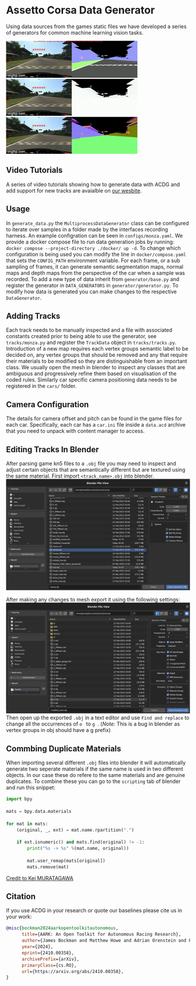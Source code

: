 # Assetto Corsa Data Generator
Using data sources from the games static files we have developed a series of generators for common machine learning vision tasks.

![semantics](imgs/semantic-maps.gif)
![depth](imgs/depth-maps.gif)
![normals](imgs/normal-maps.gif)

## Video Tutorials
A series of video tutorials showing how to generate data with ACDG and add support for new tracks are avaialble on [our wesbite](https://adelaideautonomous.racing/docs/acdg/getting-started/tutorials/).

## Usage
In `generate_data.py` the `MultiprocessDataGenerator` class can be configured to iterate over samples in a folder made by the interfaces recording harness.
An example configration can be seen in `configs/monza.yaml`.
We provide a docker compose file to run data generation jobs by running: `docker compose --project-directory ./docker/ up -d`.
To change which configuration is being used you can modify the line in `docker/compose.yaml` that sets the `CONFIG_PATH` environment variable.
For each frame, or a sub sampling of frames, it can generate semantic segmentation maps, normal maps and depth maps from the perspective of the car when a sample was recorded.
To add a new type of data inherit from `generator/base.py` and register the generator in `DATA_GENERATORS` in `generator/generator.py`.
To modify how data is generated you can make changes to the respective `DataGenerator`.

## Adding Tracks
Each track needs to be manually inspected and a file with associated constants created prior to being able to use the generator, see `tracks/monza.py` and register the `TrackData` object in `tracks/tracks.py`.
Introduction of a new map requires each vertex groups semantic label to be decided on, any vertex groups that should be removed and any that require their materials to be modified so they are distinguishable from an important class.
We usually open the mesh in blender to inspect any classes that are ambiguous and progressively refine them based on visualisation of the coded rules.
Similarly car specific camera positioning data needs to be registered in the `cars/` folder.

## Camera Configuration
The details for camera offset and pitch can be found in the game files for each car.
Specifically, each car has a `car.ini` file inside a `data.acd` archive that you need to unpack with content manager to access.

## Editing Tracks In Blender
After parsing game kn5 files to a `.obj` file you may need to inspect and adjust certain objects that are semantically different but are textured using the same material.
First import `<track_name>.obj` into blender.
![Blender Import Obj](imgs/blender-import-obj.png)

After making any changes to mesh export it using the following settings:
![Blender Export Obj](imgs/blender-export-obj.png)
Then open up the exported `.obj` in a text editor and use `Find and replace` to change all the occurrences of `o ` to `g `. 
(*Note:* This is a bug in blender as vertex groups in obj should have a g prefix)

## Commbing Duplicate Materials
When importing several different `.obj` files into blender it will automatically generate two seperate materials if the same name is used in two different objects.
In our case these do refere to the same materials and are genuine duplicates.
To combine these you can go to the `scripting` tab of blender and run this snippet:
```python
import bpy

mats = bpy.data.materials

for mat in mats:
    (original, _, ext) = mat.name.rpartition(".")
    
    if ext.isnumeric() and mats.find(original) != -1:
        print("%s -> %s" %(mat.name, original))
        
        mat.user_remap(mats[original])
        mats.remove(mat)
```
[Credit to Kei MURATAGAWA](https://blender.stackexchange.com/questions/75790/how-to-merge-around-300-duplicate-materials)

## Citation
If you use ACDG in your research or quote our baselines please cite us in your work:
```BibTeX
@misc{bockman2024aarkopentoolkitautonomous,
      title={AARK: An Open Toolkit for Autonomous Racing Research}, 
      author={James Bockman and Matthew Howe and Adrian Orenstein and Feras Dayoub},
      year={2024},
      eprint={2410.00358},
      archivePrefix={arXiv},
      primaryClass={cs.RO},
      url={https://arxiv.org/abs/2410.00358}, 
}
```

